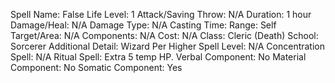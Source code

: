 
Spell Name: False Life
Level: 1
Attack/Saving Throw: N/A
Duration: 1 hour
Damage/Heal: N/A
Damage Type: N/A
Casting Time: 
Range: Self
Target/Area: N/A
Components: N/A
Cost: N/A
Class: Cleric (Death)
School:  Sorcerer
Additional Detail:  Wizard
Per Higher Spell Level: N/A
Concentration Spell: N/A
Ritual Spell: Extra 5 temp HP.
Verbal Component: No
Material Component: No
Somatic Component: Yes
